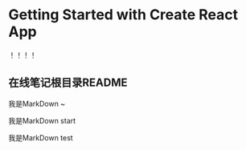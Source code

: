 
# Getting Started with Create React App

！！！！

## 在线笔记根目录README

我是MarkDown ~

我是MarkDown start

我是MarkDown test


